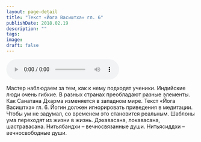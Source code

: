 ```yaml
---
layout: page-detail
title: "Текст «Йога Васиштха» гл. 6"
publishDate: 2018.02.19
description: ""
tags:
image:
draft: false
---
```


<audio title="2018.02.19 - Текст «Йога Васиштха» гл. 6.mp3" src="/upload/iblock/5e6/5e6b9c4af35e7ed8c042a41b518e8c64.mp3" controls=""></audio>

 Мастер наблюдаем за тем, как к нему подходят ученики. Индийские люди очень гибкие. В разных странах преобладают разные элементы. Как Санатана Дхарма изменяется в западном мире. Текст «Йога Васиштха» гл. 6\. Йогин должен игнорировать приведения в медитации. Чтобы ум не задумал, со временем это становится реальным. Шаблоны ума переходят из жизни в жизнь. Дэхавасана, локавасана, шастравасана. Нитьябандхи – вечносвязанные души. Нитьясиддхи – вечносвободные души. 

  
